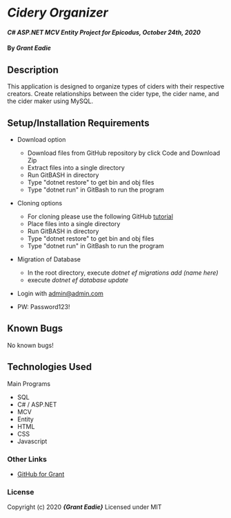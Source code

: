 # _Cidery Organizer_

#### _C# ASP.NET MCV Entity Project for Epicodus, October 24th, 2020_

#### By _**Grant Eadie**_

## Description

This application is designed to organize types of ciders with their respective creators. Create relationships between the cider type, the cider name, and the cider maker using MySQL. 

## Setup/Installation Requirements

- Download option

  - Download files from GitHub repository by click Code and Download Zip
  - Extract files into a single directory
  - Run GitBASH in directory
  - Type "dotnet restore" to get bin and obj files
  - Type "dotnet run" in GitBash to run the program

- Cloning options
  - For cloning please use the following GitHub [tutorial](https://docs.github.com/en/enterprise/2.16/user/github/creating-cloning-and-archiving-repositories/cloning-a-repository)
  - Place files into a single directory
  - Run GitBASH in directory
  - Type "dotnet restore" to get bin and obj files
  - Type "dotnet run" in GitBash to run the program

- Migration of Database
  - In the root directory, execute _dotnet ef migrations add (name here)_
  - execute _dotnet ef database update_

- Login with admin@admin.com
- PW: Password123!

## Known Bugs

No known bugs!

## Technologies Used

Main Programs

- SQL
- C# / ASP.NET
- MCV
- Entity
- HTML
- CSS
- Javascript

### Other Links

- [GitHub for Grant](https://github.com/granteadie)

### License

Copyright (c) 2020 **_{Grant Eadie}_**
Licensed under MIT
